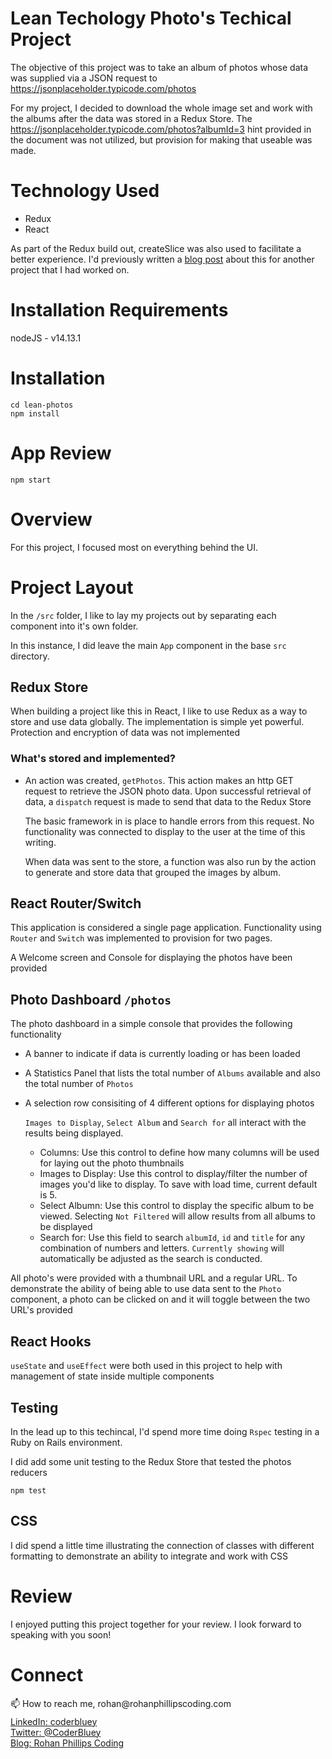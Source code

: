# Lean Techology Photo's Techical Project

The objective of this project was to take an album of photos whose data was supplied via a JSON request to https://jsonplaceholder.typicode.com/photos

For my project, I decided to download the whole image set and work with the albums after the data was stored in a Redux Store.  The https://jsonplaceholder.typicode.com/photos?albumId=3 hint provided in the document was not utilized, but provision for making that useable was made.

# Technology Used
* Redux
* React

As part of the Redux build out, createSlice was also used to facilitate a better experience.  I'd previously written a [blog post](https://rohanphillipscoding.com/redux-toolkit-createslice/) about this for another project that I had worked on.

# Installation Requirements
nodeJS - v14.13.1

# Installation
```
cd lean-photos
npm install
```

# App Review
```
npm start
```

# Overview
For this project, I focused most on everything behind the UI.  

# Project Layout
In the `/src` folder, I like to lay my projects out by separating each component into it's own folder.

In this instance, I did leave the main `App` component in the base `src` directory.

## Redux Store
When building a project like this in React, I like to use Redux as a way to store and use data globally.  The implementation is simple yet powerful.  Protection and encryption of data was not implemented

### What's stored and implemented?
* An action was created, `getPhotos`.  This action makes an http GET request to retrieve the JSON photo data.  Upon successful retrieval of data, a `dispatch` request is made to send that data to the Redux Store

   The basic framework in is place to handle errors from this request.  No functionality was connected to display to the user at the time of this writing.

   When data was sent to the store, a function was also run by the action to generate and store data that grouped the images by album.

## React Router/Switch
This application is considered a single page application.  Functionality using `Router` and `Switch` was implemented to provision for two pages.

A Welcome screen and Console for displaying the photos have been provided

## Photo Dashboard `/photos`
The photo dashboard in a simple console that provides the following functionality

* A banner to indicate if data is currently loading or has been loaded
* A Statistics Panel that lists the total number of `Albums` available and also the total number of `Photos`
* A selection row consisiting of 4 different options for displaying photos

   `Images to Display`, `Select Album` and `Search for` all interact with the results being displayed.
   
   * Columns: Use this control to define how many columns will be used for laying out the photo thumbnails
   * Images to Display: Use this control to display/filter the number of images you'd like to display.  To save with load time, current default is 5.
   * Select Albumn: Use this control to display the specific album to be viewed.  Selecting `Not Filtered` will allow results from all albums to be displayed
   * Search for: Use this field to search `albumId`, `id` and `title` for any combination of numbers and letters.  `Currently showing` will automatically be adjusted as the search is conducted.

All photo's were provided with a thumbnail URL and a regular URL.  To demonstrate the ability of being able to use data sent to the `Photo` component, a photo can be clicked on and it will toggle between the two URL's provided

## React Hooks
`useState` and `useEffect` were both used in this project to help with management of state inside multiple components

## Testing
In the lead up to this techincal, I'd spend more time doing `Rspec` testing in a Ruby on Rails environment.

I did add some unit testing to the Redux Store that tested the photos reducers
```
npm test
```

## CSS
I did spend a little time illustrating the connection of classes with different formatting to demonstrate an ability to integrate and work with CSS

# Review

I enjoyed putting this project together for your review.  I look forward to speaking with you soon!

# Connect
<div>
  <div style="height: 30px">
    📫 How to reach me, rohan@rohanphillipscoding.com
  </div>
  <div>
    <a href="https://www.linkedin.com/in/coderbluey/">
      LinkedIn: coderbluey
     </a>
  </div>
  <div>
   <a href="https://twitter.com/coderbluey">
      Twitter: @CoderBluey</a>      
  </div>
  <div>
   <a href="https://rohanphillipscoding.com">
      Blog: Rohan Phillips Coding</a>      
  </div>
</div>


